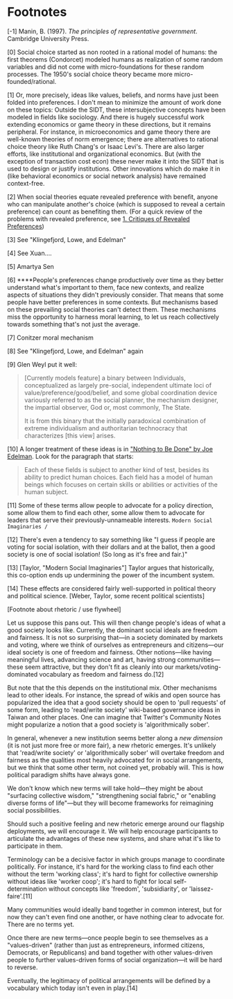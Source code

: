 # Footnotes

[-1] Manin, B. (1997). *The principles of representative government*. Cambridge University Press.

[0] Social choice started as non rooted in a rational model of humans: the first theorems (Condorcet) modeled humans as realization of some random variables and did not come with micro-foundations for these random processes. The 1950's social choice theory became more micro-founded/rational.

[1] Or, more precisely, ideas like values, beliefs, and norms have just been folded into preferences.  I don't mean to minimize the amount of work done on these topics: Outside the SIDT, these intersubjective concepts have been modeled in fields like sociology. And there is hugely successful work extending economics or game theory in these directions, but it remains peripheral. For instance, in microeconomics and game theory there are well-known theories of norm emergence; there are alternatives to rational choice theory like Ruth Chang's or Isaac Levi's. There are also larger efforts, like institutional and organizational economics. But (with the exception of transaction cost econ) these never make it into the SIDT that is used to design or justify institutions. Other innovations which do make it in (like behavioral economics or social network analysis) have remained context-free.

[2] When social theories equate revealed preference with benefit, anyone who can manipulate another's choice (which is supposed to reveal a certain preference) can count as benefiting them. (For a quick review of the problems with revealed preference, see [1. Critiques of Revealed Preferences](https://www.notion.so/1-Critiques-of-Revealed-Preferences-e7285a5af4914c4b8f45215e4c8e3f3f?pvs=21))

[3] See "Klingefjord, Lowe, and Edelman"

[4] See Xuan….

[5] Amartya Sen

[6] ****People's preferences change productively over time as they better understand what's important to them, face new contexts, and realize aspects of situations they didn't previously consider. That means that some people have better preferences in some contexts. But mechanisms based on these prevailing social theories can't detect them. These mechanisms miss the opportunity to harness moral learning, to let us reach collectively towards something that's not just the average.

[7] Conitzer moral mechanism

[8] See "Klingefjord, Lowe, and Edelman" again

[9] Glen Weyl put it well:

> [Currently models feature] a binary between Individuals, conceptualized as largely pre-social, independent ultimate loci of value/preference/good/belief, and some global coordination device variously referred to as the social planner, the mechanism designer, the impartial observer, God or, most commonly, The State.
>
>
> It is from this binary that the initially paradoxical combination of extreme individualism and authoritarian technocracy that characterizes [this view] arises.
>

[10] A longer treatment of these ideas is in ["Nothing to Be Done" by Joe Edelman](https://medium.com/what-to-build/nothing-to-be-done-bfe2ce71a3a2). Look for the paragraph that starts:

> Each of these fields is subject to another kind of test, besides its ability to predict human choices. Each field has a model of human beings which focuses on certain skills or abilities or activities of the human subject.
>

[11] Some of these terms allow people to advocate for a policy direction, some allow them to find each other, some allow them to advocate for leaders that serve their previously-unnameable interests. `Modern Social Imaginaries /`

[12] There's even a tendency to say something like "I guess if people are voting for social isolation, with their dollars and at the ballot, then a good society is one of social isolation! (So long as it's free and fair.)"

[13] [Taylor, "Modern Social Imaginaries"] Taylor argues that historically, this co-option ends up undermining the power of the incumbent system.

[14] These effects are considered fairly well-supported in political theory and political science. [Weber, Taylor, some recent political scientists]

[Footnote about rhetoric / use flywheel]

Let us suppose this pans out. This will then change people's ideas of what a good society looks like. Currently, the dominant social ideals are freedom and fairness. It is not so surprising that—in a society dominated by markets and voting, where we think of ourselves as entrepreneurs and citizens—our ideal society is one of freedom and fairness. Other notions—like having meaningful lives, advancing science and art, having strong communities—these seem attractive, but they don't fit as cleanly into our markets/voting-dominated vocabulary as freedom and fairness do.[12]

But note that the this depends on the institutional mix. Other mechanisms lead to other ideals. For instance, the spread of wikis and open source has popularized the idea that a good society should be open to 'pull requests' of some form, leading to 'read/write society' wiki-based governance ideas in Taiwan and other places. One can imagine that Twitter's Community Notes might popularize a notion that a good society is 'algorithmically sober'.

In general, whenever a new institution seems better along a *new dimension* (it is not just more free or more fair), a new rhetoric emerges. It's unlikely that 'read/write society' or 'algorithmically sober' will overtake freedom and fairness as the qualities most heavily advocated for in social arrangements, but we think that some other term, not coined yet, probably will. This is how political paradigm shifts have always gone.

We don't know which new terms will take hold—they might be about "surfacing collective wisdom," "strengthening social fabric," or "enabling diverse forms of life"—but they will become frameworks for reimagining social possibilities.

Should such a positive feeling and new rhetoric emerge around our flagship deployments, we will encourage it. We will help encourage participants to articulate the advantages of these new systems, and share what it's like to participate in them.

Terminology can be a decisive factor in which groups manage to coordinate politically. For instance, it's hard for the working class to find each other without the term 'working class'; it's hard to fight for collective ownership without ideas like 'worker coop'; it's hard to fight for local self-determination without concepts like 'freedom', 'subsidiarity', or 'laissez-faire'.[11]

Many communities would ideally band together in common interest, but for now they can't even find one another, or have nothing clear to advocate for. There are no terms yet.

Once there are new terms—once people begin to see themselves as a "values-driven" (rather than just as entrepreneurs, informed citizens, Democrats, or Republicans) and band together with other values-driven people to further values-driven forms of social organization—it will be hard to reverse.

Eventually, the legitimacy of political arrangements will be defined by a vocabulary which today isn't even in play.[14]
